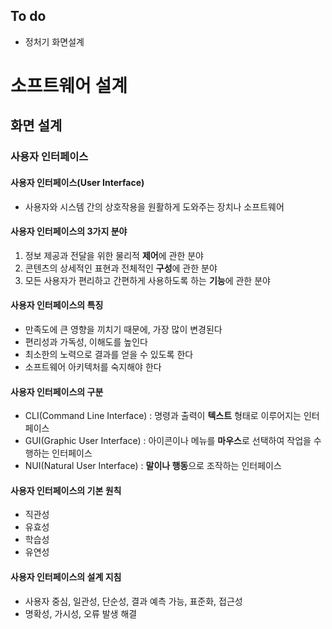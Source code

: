## To do
- 정처기 화면설계 


# 소프트웨어 설계
## 화면 설계
### **사용자 인터페이스**
#### 사용자 인터페이스(User Interface)
- 사용자와 시스템 간의 상호작용을 원활하게 도와주는 장치나 소프트웨어
#### 사용자 인터페이스의 3가지 분야
1. 정보 제공과 전달을 위한 물리적 **제어**에 관한 분야
2. 콘텐츠의 상세적인 표현과 전체적인 **구성**에 관한 분야
3. 모든 사용자가 편리하고 간편하게 사용하도록 하는 **기능**에 관한 분야
#### 사용자 인터페이스의 특징
- 만족도에 큰 영향을 끼치기 때문에, 가장 많이 변경된다
- 편리성과 가독성, 이해도를 높인다
- 최소한의 노력으로 결과를 얻을 수 있도록 한다
- 소프트웨어 아키텍처를 숙지해야 한다
#### 사용자 인터페이스의 구분
- CLI(Command Line Interface) : 명령과 출력이 **텍스트** 형태로 이루어지는 인터페이스
- GUI(Graphic User Interface) : 아이콘이나 메뉴를 **마우스**로 선택하여 작업을 수행하는 인터페이스
- NUI(Natural User Interface) : **말이나 행동**으로 조작하는 인터페이스
#### 사용자 인터페이스의 기본 원칙
- 직관성
- 유효성
- 학습성
- 유연성
#### 사용자 인터페이스의 설계 지침
- 사용자 중심, 일관성, 단순성, 결과 예측 가능, 표준화, 접근성
- 명확성, 가시성, 오류 발생 해결